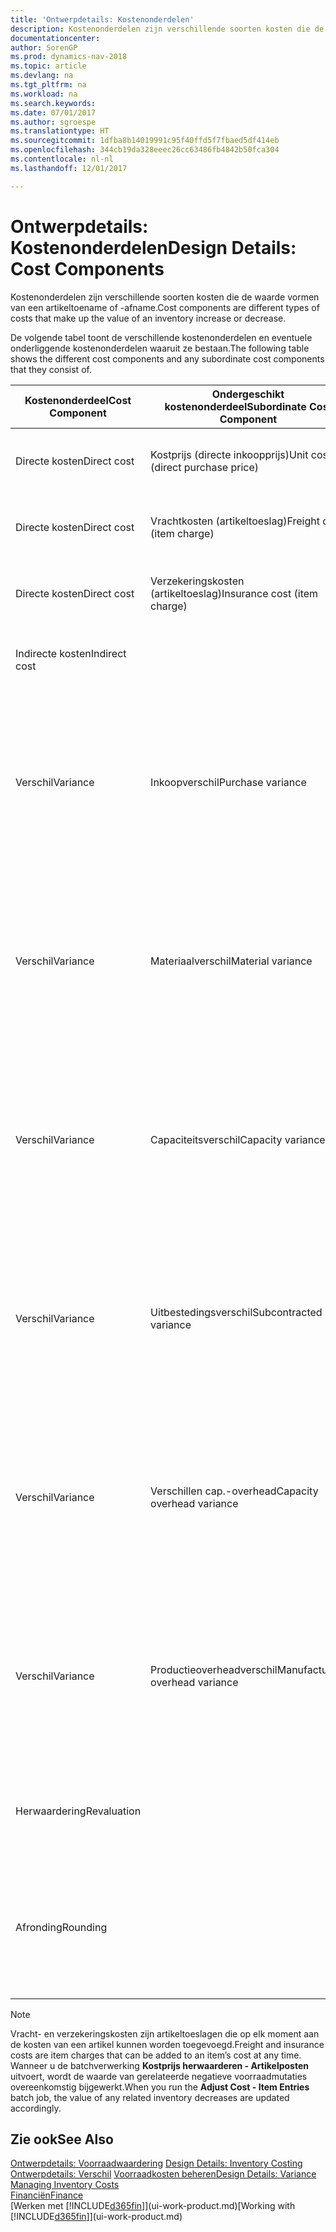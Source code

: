 ```yaml
---
title: 'Ontwerpdetails: Kostenonderdelen'
description: Kostenonderdelen zijn verschillende soorten kosten die de waarde vormen van een artikeltoename of -afname.
documentationcenter: 
author: SorenGP
ms.prod: dynamics-nav-2018
ms.topic: article
ms.devlang: na
ms.tgt_pltfrm: na
ms.workload: na
ms.search.keywords: 
ms.date: 07/01/2017
ms.author: sgroespe
ms.translationtype: HT
ms.sourcegitcommit: 1dfba8b14019991c95f40ffd5f7fbaed5df414eb
ms.openlocfilehash: 344cb19da328eeec26cc63486fb4842b50fca304
ms.contentlocale: nl-nl
ms.lasthandoff: 12/01/2017

---
```

# <a name="design-details-cost-components"></a><span data-ttu-id="a50e5-103">Ontwerpdetails: Kostenonderdelen</span><span class="sxs-lookup"><span data-stu-id="a50e5-103">Design Details: Cost Components</span></span>
<span data-ttu-id="a50e5-104">Kostenonderdelen zijn verschillende soorten kosten die de waarde vormen van een artikeltoename of -afname.</span><span class="sxs-lookup"><span data-stu-id="a50e5-104">Cost components are different types of costs that make up the value of an inventory increase or decrease.</span></span>  

 <span data-ttu-id="a50e5-105">De volgende tabel toont de verschillende kostenonderdelen en eventuele onderliggende kostenonderdelen waaruit ze bestaan.</span><span class="sxs-lookup"><span data-stu-id="a50e5-105">The following table shows the different cost components and any subordinate cost components that they consist of.</span></span>  

|<span data-ttu-id="a50e5-106">Kostenonderdeel</span><span class="sxs-lookup"><span data-stu-id="a50e5-106">Cost Component</span></span>|<span data-ttu-id="a50e5-107">Ondergeschikt kostenonderdeel</span><span class="sxs-lookup"><span data-stu-id="a50e5-107">Subordinate Cost Component</span></span>|<span data-ttu-id="a50e5-108">Description</span><span class="sxs-lookup"><span data-stu-id="a50e5-108">Description</span></span>|  
|--------------------|--------------------------------|---------------------------------------|  
|<span data-ttu-id="a50e5-109">Directe kosten</span><span class="sxs-lookup"><span data-stu-id="a50e5-109">Direct cost</span></span>|<span data-ttu-id="a50e5-110">Kostprijs (directe inkoopprijs)</span><span class="sxs-lookup"><span data-stu-id="a50e5-110">Unit cost (direct purchase price)</span></span>|<span data-ttu-id="a50e5-111">Kosten die kunnen worden herleid tot een kostenobject.</span><span class="sxs-lookup"><span data-stu-id="a50e5-111">Cost that can be traced to a cost object.</span></span>|  
|<span data-ttu-id="a50e5-112">Directe kosten</span><span class="sxs-lookup"><span data-stu-id="a50e5-112">Direct cost</span></span>|<span data-ttu-id="a50e5-113">Vrachtkosten (artikeltoeslag)</span><span class="sxs-lookup"><span data-stu-id="a50e5-113">Freight cost (item charge)</span></span>|<span data-ttu-id="a50e5-114">Kosten die kunnen worden herleid tot een kostenobject.</span><span class="sxs-lookup"><span data-stu-id="a50e5-114">Cost that can be traced to a cost object.</span></span>|  
|<span data-ttu-id="a50e5-115">Directe kosten</span><span class="sxs-lookup"><span data-stu-id="a50e5-115">Direct cost</span></span>|<span data-ttu-id="a50e5-116">Verzekeringskosten (artikeltoeslag)</span><span class="sxs-lookup"><span data-stu-id="a50e5-116">Insurance cost (item charge)</span></span>|<span data-ttu-id="a50e5-117">Kosten die kunnen worden herleid tot een kostenobject.</span><span class="sxs-lookup"><span data-stu-id="a50e5-117">Cost that can be traced to a cost object.</span></span>|  
|<span data-ttu-id="a50e5-118">Indirecte kosten</span><span class="sxs-lookup"><span data-stu-id="a50e5-118">Indirect cost</span></span>||<span data-ttu-id="a50e5-119">Kosten die niet kunnen worden herleid tot een kostenobject.</span><span class="sxs-lookup"><span data-stu-id="a50e5-119">Cost that cannot be traced to a cost object.</span></span>|  
|<span data-ttu-id="a50e5-120">Verschil</span><span class="sxs-lookup"><span data-stu-id="a50e5-120">Variance</span></span>|<span data-ttu-id="a50e5-121">Inkoopverschil</span><span class="sxs-lookup"><span data-stu-id="a50e5-121">Purchase variance</span></span>|<span data-ttu-id="a50e5-122">Het verschil tussen werkelijke kosten en de vaste verrekenprijs. Wordt uitsluitend geboekt voor artikelen met de waarderingsmethode **Standaard**.</span><span class="sxs-lookup"><span data-stu-id="a50e5-122">The difference between actual and standard costs, which is only posted for items using the **Standard** costing method.</span></span>|  
|<span data-ttu-id="a50e5-123">Verschil</span><span class="sxs-lookup"><span data-stu-id="a50e5-123">Variance</span></span>|<span data-ttu-id="a50e5-124">Materiaalverschil</span><span class="sxs-lookup"><span data-stu-id="a50e5-124">Material variance</span></span>|<span data-ttu-id="a50e5-125">Het verschil tussen werkelijke kosten en de vaste verrekenprijs. Wordt uitsluitend geboekt voor artikelen met de waarderingsmethode **Standaard**.</span><span class="sxs-lookup"><span data-stu-id="a50e5-125">The difference between actual and standard costs, which is only posted for items using the **Standard** costing method.</span></span>|  
|<span data-ttu-id="a50e5-126">Verschil</span><span class="sxs-lookup"><span data-stu-id="a50e5-126">Variance</span></span>|<span data-ttu-id="a50e5-127">Capaciteitsverschil</span><span class="sxs-lookup"><span data-stu-id="a50e5-127">Capacity variance</span></span>|<span data-ttu-id="a50e5-128">Het verschil tussen werkelijke kosten en de vaste verrekenprijs. Wordt uitsluitend geboekt voor artikelen met de waarderingsmethode **Standaard**.</span><span class="sxs-lookup"><span data-stu-id="a50e5-128">The difference between actual and standard costs, which is only posted for items using the **Standard** costing method.</span></span>|  
|<span data-ttu-id="a50e5-129">Verschil</span><span class="sxs-lookup"><span data-stu-id="a50e5-129">Variance</span></span>|<span data-ttu-id="a50e5-130">Uitbestedingsverschil</span><span class="sxs-lookup"><span data-stu-id="a50e5-130">Subcontracted variance</span></span>|<span data-ttu-id="a50e5-131">Het verschil tussen werkelijke kosten en de vaste verrekenprijs. Wordt uitsluitend geboekt voor artikelen met de waarderingsmethode **Standaard**.</span><span class="sxs-lookup"><span data-stu-id="a50e5-131">The difference between actual and standard costs, which is only posted for items using the **Standard** costing method.</span></span>|  
|<span data-ttu-id="a50e5-132">Verschil</span><span class="sxs-lookup"><span data-stu-id="a50e5-132">Variance</span></span>|<span data-ttu-id="a50e5-133">Verschillen cap.-overhead</span><span class="sxs-lookup"><span data-stu-id="a50e5-133">Capacity overhead variance</span></span>|<span data-ttu-id="a50e5-134">Het verschil tussen werkelijke kosten en de vaste verrekenprijs. Wordt uitsluitend geboekt voor artikelen met de waarderingsmethode **Standaard**.</span><span class="sxs-lookup"><span data-stu-id="a50e5-134">The difference between actual and standard costs, which is only posted for items using the **Standard** costing method.</span></span>|  
|<span data-ttu-id="a50e5-135">Verschil</span><span class="sxs-lookup"><span data-stu-id="a50e5-135">Variance</span></span>|<span data-ttu-id="a50e5-136">Productieoverheadverschil</span><span class="sxs-lookup"><span data-stu-id="a50e5-136">Manufacturing overhead variance</span></span>|<span data-ttu-id="a50e5-137">Het verschil tussen werkelijke kosten en de vaste verrekenprijs. Wordt uitsluitend geboekt voor artikelen met de waarderingsmethode **Standaard**.</span><span class="sxs-lookup"><span data-stu-id="a50e5-137">The difference between actual and standard costs, which is only posted for items using the **Standard** costing method.</span></span>|  
|<span data-ttu-id="a50e5-138">Herwaardering</span><span class="sxs-lookup"><span data-stu-id="a50e5-138">Revaluation</span></span>||<span data-ttu-id="a50e5-139">Waardevermindering of -vermeerdering van de huidige voorraadwaarde.</span><span class="sxs-lookup"><span data-stu-id="a50e5-139">A depreciation or appreciation of the current inventory value.</span></span>|  
|<span data-ttu-id="a50e5-140">Afronding</span><span class="sxs-lookup"><span data-stu-id="a50e5-140">Rounding</span></span>||<span data-ttu-id="a50e5-141">Restwaarden die ontstaan door de manier waarop de waardering van negatieve voorraadmutaties wordt berekend.</span><span class="sxs-lookup"><span data-stu-id="a50e5-141">Residuals caused by the way in which valuation of inventory decreases are calculated.</span></span>|  

> [!NOTE]  
>  <span data-ttu-id="a50e5-142">Vracht- en verzekeringskosten zijn artikeltoeslagen die op elk moment aan de kosten van een artikel kunnen worden toegevoegd.</span><span class="sxs-lookup"><span data-stu-id="a50e5-142">Freight and insurance costs are item charges that can be added to an item’s cost at any time.</span></span> <span data-ttu-id="a50e5-143">Wanneer u de batchverwerking **Kostprijs herwaarderen - Artikelposten** uitvoert, wordt de waarde van gerelateerde negatieve voorraadmutaties overeenkomstig bijgewerkt.</span><span class="sxs-lookup"><span data-stu-id="a50e5-143">When you run the **Adjust Cost - Item Entries** batch job, the value of any related inventory decreases are updated accordingly.</span></span>  

## <a name="see-also"></a><span data-ttu-id="a50e5-144">Zie ook</span><span class="sxs-lookup"><span data-stu-id="a50e5-144">See Also</span></span>  
 <span data-ttu-id="a50e5-145">[Ontwerpdetails: Voorraadwaardering](design-details-inventory-costing.md) </span><span class="sxs-lookup"><span data-stu-id="a50e5-145">[Design Details: Inventory Costing](design-details-inventory-costing.md) </span></span>  
 <span data-ttu-id="a50e5-146">[Ontwerpdetails: Verschil](design-details-variance.md) [Voorraadkosten beheren](finance-manage-inventory-costs.md)</span><span class="sxs-lookup"><span data-stu-id="a50e5-146">[Design Details: Variance](design-details-variance.md) [Managing Inventory Costs](finance-manage-inventory-costs.md)</span></span>  
 [<span data-ttu-id="a50e5-147">Financiën</span><span class="sxs-lookup"><span data-stu-id="a50e5-147">Finance</span></span>](finance.md)  
 <span data-ttu-id="a50e5-148">[Werken met [!INCLUDE[d365fin](includes/d365fin_md.md)]](ui-work-product.md)</span><span class="sxs-lookup"><span data-stu-id="a50e5-148">[Working with [!INCLUDE[d365fin](includes/d365fin_md.md)]](ui-work-product.md)</span></span>  

